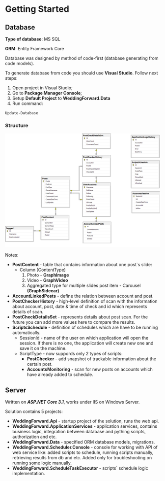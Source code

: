 # Getting Started

## Database

**Type of database**: MS SQL

**ORM**: Entity Framework Core

Database was designed by method of code-first (database generating from code models).

To generate database from code you should use **Visual Studio**. Follow next steps:
1.  Open project in Visual Studio;
2.  Go to **Package Manager Console**;
3.  Setup **Default Project** to **WeddingForward.Data**
4.  Run command:
```
Update-Database
```

### Structure
![Database structure](db-diagram.png)

Notes:
- **PostContent** - table that contains information about one post`s slide:
  - Column (ContentType) 
    1.  Photo - **GraphImage**
    2.  Video - **GraphVideo**
    3.  Aggregated type for multiple slides post item - Carousel **(GraphSidecar)**
- **AccountLinkedPosts** - define the relation between account and post.
- **PostCheckerHistory** - high-level definition of scan with the information about account, post, date & time of check and id which represents details of scan.
- **PostCheckDetailsSet** - represents details about post scan. For the future you can add more values here to compare the results.
- **ScriptsSchedule** - definition of schedules which are have to be running automatically. 
  - SessionId - name of the user on which application will open the session. If there is no one, the application will create new one and save it on the machine.
  - ScriptType - now suppords only 2 types of scripts:
    - **PostChecker** - add snapshot of trackable information about the certain post. 
    - **AccountsMonitoring** - scan for new posts on accounts which have already added to schedule.

##  Server

Written on ***ASP.NET Core 3.1***, works under IIS on Windows Server.

Solution contains 5 projects:
- **WeddingForward.Api** - startup project of the solution, runs the web api.
- **WeddingForward.ApplicationServices** - application services, contains business logic, integration between database and pything scripts, authorization and etc.
- **WeddingForward.Data** - specified ORM database models, migrations.
- **WeddingForward.Scheduler.Console** - console for working with API of web service like: added scripts to schedule, running scripts manually, retrieving results from db and etc. Added only for troubleshooting on running some logic manually.
- **WeddingForward.ScheduleTaskExecutor** - scripts` schedule logic implementation.
